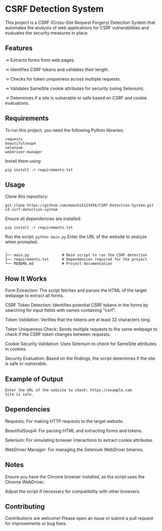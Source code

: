 # CSRF Detection System
This project is a CSRF (Cross-Site Request Forgery) Detection System that automates the analysis of web applications for CSRF vulnerabilities and evaluates the security measures in place.

## Features
-> Extracts forms from web pages.

-> Identifies CSRF tokens and validates their length.

-> Checks for token uniqueness across multiple requests.

-> Validates SameSite cookie attributes for security (using Selenium).

-> Determines if a site is vulnerable or safe based on CSRF and cookie evaluations.

## Requirements
To run this project, you need the following Python libraries:
```
requests
beautifulsoup4
selenium
webdriver-manager
```
Install them using:
```
pip install -r requirements.txt
```

## Usage
Clone this repository:
```
git clone https://github.com/mdashik123456/CSRF-Detection-System.git
cd csrf-detection-system
```
Ensure all dependencies are installed:
```
pip install -r requirements.txt
```
Run the script:
``` python main.py ```
Enter the URL of the website to analyze when prompted.


```
.
├── main.py               # Main script to run the CSRF detection
├── requirements.txt      # Dependencies required for the project
└── README.md             # Project documentation
```

## How It Works
Form Extraction: The script fetches and parses the HTML of the target webpage to extract all forms.

CSRF Token Detection: Identifies potential CSRF tokens in the forms by searching for input fields with names containing "csrf".

Token Validation: Verifies that the tokens are at least 32 characters long.

Token Uniqueness Check: Sends multiple requests to the same webpage to check if the CSRF token changes between requests.

Cookie Security Validation: Uses Selenium to check for SameSite attributes in cookies.

Security Evaluation: Based on the findings, the script determines if the site is safe or vulnerable.

## Example of Output
```
Enter the URL of the website to check: https://example.com
Site is safe.
```

## Dependencies

Requests: For making HTTP requests to the target website.

BeautifulSoup4: For parsing HTML and extracting forms and tokens.

Selenium: For simulating browser interactions to extract cookie attributes.

WebDriver Manager: For managing the Selenium WebDriver binaries.

## Notes

Ensure you have the Chrome browser installed, as the script uses the Chrome WebDriver.

Adjust the script if necessary for compatibility with other browsers.

## Contributing

Contributions are welcome! Please open an issue or submit a pull request for improvements or bug fixes.


